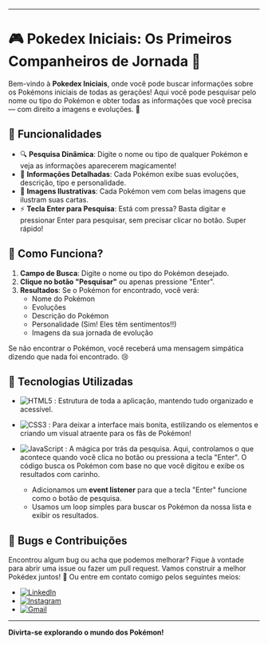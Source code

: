 
---

# 🎮 Pokedex Iniciais: Os Primeiros Companheiros de Jornada 🐾

Bem-vindo à **Pokedex Iniciais**, onde você pode buscar informações sobre os Pokémons iniciais de todas as gerações! Aqui você pode pesquisar pelo nome ou tipo do Pokémon e obter todas as informações que você precisa — com direito a imagens e evoluções. 👀

## 🌟 Funcionalidades

- 🔍 **Pesquisa Dinâmica**: Digite o nome ou tipo de qualquer Pokémon e veja as informações aparecerem magicamente!
- 📜 **Informações Detalhadas**: Cada Pokémon exibe suas evoluções, descrição, tipo e personalidade.
- 🎨 **Imagens Ilustrativas**: Cada Pokémon vem com belas imagens que ilustram suas cartas.
- ⚡ **Tecla Enter para Pesquisa**: Está com pressa? Basta digitar e pressionar Enter para pesquisar, sem precisar clicar no botão. Super rápido!

## 🚀 Como Funciona?

1. **Campo de Busca**: Digite o nome ou tipo do Pokémon desejado.
2. **Clique no botão "Pesquisar"** ou apenas pressione "Enter".
3. **Resultados**: Se o Pokémon for encontrado, você verá:
   - Nome do Pokémon
   - Evoluções
   - Descrição do Pokémon
   - Personalidade (Sim! Eles têm sentimentos!!)
   - Imagens da sua jornada de evolução

Se não encontrar o Pokémon, você receberá uma mensagem simpática dizendo que nada foi encontrado. 😢

## 🔧 Tecnologias Utilizadas

- ![HTML5](https://img.shields.io/badge/HTML5-E34F26?style=for-the-badge&logo=html5&logoColor=white) : Estrutura de toda a aplicação, mantendo tudo organizado e acessível. 
- ![CSS3](https://img.shields.io/badge/CSS3-1572B6?style=for-the-badge&logo=css3&logoColor=white) : Para deixar a interface mais bonita, estilizando os elementos e criando um visual atraente para os fãs de Pokémon!  
- ![JavaScript](https://img.shields.io/badge/JavaScript-F7DF1E?style=for-the-badge&logo=javascript&logoColor=black) : A mágica por trás da pesquisa. Aqui, controlamos o que acontece quando você clica no botão ou pressiona a tecla "Enter". O código busca os Pokémon com base no que você digitou e exibe os resultados com carinho. 
  
  - Adicionamos um **event listener** para que a tecla "Enter" funcione como o botão de pesquisa.
  - Usamos um loop simples para buscar os Pokémon da nossa lista e exibir os resultados.


## 🐛 Bugs e Contribuições

Encontrou algum bug ou acha que podemos melhorar? Fique à vontade para abrir uma issue ou fazer um pull request. Vamos construir a melhor Pokédex juntos! 🌟
Ou entre em contato comigo pelos seguintes meios: 

- [![LinkedIn](https://img.shields.io/badge/LinkedIn-0077B5?style=for-the-badge&logo=linkedin&logoColor=pink)](https://www.linkedin.com/in/maria-eduarda-comin-paschoal-96891623a/)
- [![Instagram](https://img.shields.io/badge/-Instagram-%23E4405F?style=for-the-badge&logo=instagram&logoColor=pink)](https://www.instagram.com/dudapaschoal6/)
- [![Gmail](https://img.shields.io/badge/Gmail-333333?style=for-the-badge&logo=gmail&logoColor=pink)](mailto:dudapaschoal6@gmail.com)
---

**Divirta-se explorando o mundo dos Pokémon!**
